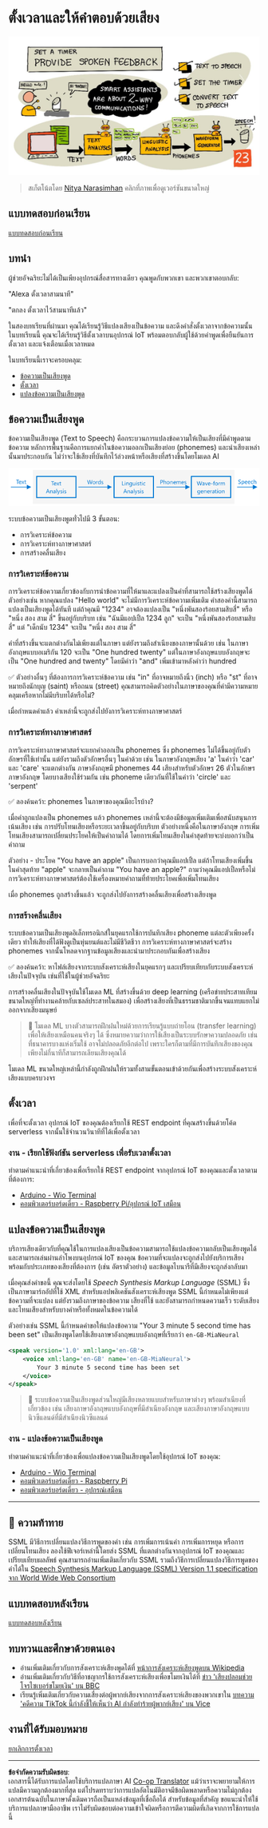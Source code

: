 <!--
CO_OP_TRANSLATOR_METADATA:
{
  "original_hash": "b73fe10ec6b580fba2affb6f6e0a5c4d",
  "translation_date": "2025-08-27T20:24:59+00:00",
  "source_file": "6-consumer/lessons/3-spoken-feedback/README.md",
  "language_code": "th"
}
-->
# ตั้งเวลาและให้คำตอบด้วยเสียง

![ภาพสเก็ตโน้ตสรุปบทเรียนนี้](../../../../../translated_images/lesson-23.f38483e1d4df4828990d3f02d60e46c978b075d384ae7cb4f7bab738e107c850.th.jpg)

> สเก็ตโน้ตโดย [Nitya Narasimhan](https://github.com/nitya) คลิกที่ภาพเพื่อดูเวอร์ชันขนาดใหญ่

## แบบทดสอบก่อนเรียน

[แบบทดสอบก่อนเรียน](https://black-meadow-040d15503.1.azurestaticapps.net/quiz/45)

## บทนำ

ผู้ช่วยอัจฉริยะไม่ได้เป็นเพียงอุปกรณ์สื่อสารทางเดียว คุณพูดกับพวกเขา และพวกเขาตอบกลับ:

"Alexa ตั้งเวลาสามนาที"

"ตกลง ตั้งเวลาไว้สามนาทีแล้ว"

ในสองบทเรียนที่ผ่านมา คุณได้เรียนรู้วิธีแปลงเสียงเป็นข้อความ และดึงคำสั่งตั้งเวลาจากข้อความนั้น ในบทเรียนนี้ คุณจะได้เรียนรู้วิธีตั้งเวลาบนอุปกรณ์ IoT พร้อมตอบกลับผู้ใช้ด้วยคำพูดเพื่อยืนยันการตั้งเวลา และแจ้งเตือนเมื่อเวลาหมด

ในบทเรียนนี้เราจะครอบคลุม:

* [ข้อความเป็นเสียงพูด](../../../../../6-consumer/lessons/3-spoken-feedback)
* [ตั้งเวลา](../../../../../6-consumer/lessons/3-spoken-feedback)
* [แปลงข้อความเป็นเสียงพูด](../../../../../6-consumer/lessons/3-spoken-feedback)

## ข้อความเป็นเสียงพูด

ข้อความเป็นเสียงพูด (Text to Speech) คือกระบวนการแปลงข้อความให้เป็นเสียงที่มีคำพูดตามข้อความ หลักการพื้นฐานคือการแยกคำในข้อความออกเป็นเสียงย่อย (phonemes) และนำเสียงเหล่านั้นมาประกอบกัน ไม่ว่าจะใช้เสียงที่บันทึกไว้ล่วงหน้าหรือเสียงที่สร้างขึ้นโดยโมเดล AI

![สามขั้นตอนของระบบข้อความเป็นเสียงพูดทั่วไป](../../../../../translated_images/tts-overview.193843cf3f5ee09f8b3371a9fdaeb0f116698a07ca69daaa77158da4800e5453.th.png)

ระบบข้อความเป็นเสียงพูดทั่วไปมี 3 ขั้นตอน:

* การวิเคราะห์ข้อความ
* การวิเคราะห์ทางภาษาศาสตร์
* การสร้างคลื่นเสียง

### การวิเคราะห์ข้อความ

การวิเคราะห์ข้อความเกี่ยวข้องกับการนำข้อความที่ให้มาและแปลงเป็นคำที่สามารถใช้สร้างเสียงพูดได้ ตัวอย่างเช่น หากคุณแปลง "Hello world" จะไม่มีการวิเคราะห์ข้อความเพิ่มเติม คำสองคำนี้สามารถแปลงเป็นเสียงพูดได้ทันที แต่ถ้าคุณมี "1234" อาจต้องแปลงเป็น "หนึ่งพันสองร้อยสามสิบสี่" หรือ "หนึ่ง สอง สาม สี่" ขึ้นอยู่กับบริบท เช่น "ฉันมีแอปเปิ้ล 1234 ลูก" จะเป็น "หนึ่งพันสองร้อยสามสิบสี่" แต่ "เด็กนับ 1234" จะเป็น "หนึ่ง สอง สาม สี่"

คำที่สร้างขึ้นจะแตกต่างกันไม่เพียงแต่ในภาษา แต่ยังรวมถึงสำเนียงของภาษานั้นด้วย เช่น ในภาษาอังกฤษแบบอเมริกัน 120 จะเป็น "One hundred twenty" แต่ในภาษาอังกฤษแบบอังกฤษจะเป็น "One hundred and twenty" โดยมีคำว่า "and" เพิ่มเข้ามาหลังคำว่า hundred

✅ ตัวอย่างอื่นๆ ที่ต้องการการวิเคราะห์ข้อความ เช่น "in" ที่อาจหมายถึงนิ้ว (inch) หรือ "st" ที่อาจหมายถึงนักบุญ (saint) หรือถนน (street) คุณสามารถคิดตัวอย่างในภาษาของคุณที่คำมีความหมายคลุมเครือหากไม่มีบริบทได้หรือไม่?

เมื่อกำหนดคำแล้ว คำเหล่านี้จะถูกส่งไปยังการวิเคราะห์ทางภาษาศาสตร์

### การวิเคราะห์ทางภาษาศาสตร์

การวิเคราะห์ทางภาษาศาสตร์จะแยกคำออกเป็น phonemes ซึ่ง phonemes ไม่ได้ขึ้นอยู่กับตัวอักษรที่ใช้เท่านั้น แต่ยังรวมถึงตัวอักษรอื่นๆ ในคำด้วย เช่น ในภาษาอังกฤษเสียง 'a' ในคำว่า 'car' และ 'care' จะแตกต่างกัน ภาษาอังกฤษมี phonemes 44 เสียงสำหรับตัวอักษร 26 ตัวในอักษรภาษาอังกฤษ โดยบางเสียงใช้ร่วมกัน เช่น phoneme เดียวกันที่ใช้ในคำว่า 'circle' และ 'serpent'

✅ ลองค้นคว้า: phonemes ในภาษาของคุณมีอะไรบ้าง?

เมื่อคำถูกแปลงเป็น phonemes แล้ว phonemes เหล่านี้จะต้องมีข้อมูลเพิ่มเติมเพื่อสนับสนุนการเน้นเสียง เช่น การปรับโทนเสียงหรือระยะเวลาขึ้นอยู่กับบริบท ตัวอย่างหนึ่งคือในภาษาอังกฤษ การเพิ่มโทนเสียงสามารถเปลี่ยนประโยคให้เป็นคำถามได้ โดยการเพิ่มโทนเสียงในคำสุดท้ายจะบ่งบอกว่าเป็นคำถาม

ตัวอย่าง - ประโยค "You have an apple" เป็นการบอกว่าคุณมีแอปเปิ้ล แต่ถ้าโทนเสียงเพิ่มขึ้นในคำสุดท้าย "apple" จะกลายเป็นคำถาม "You have an apple?" ถามว่าคุณมีแอปเปิ้ลหรือไม่ การวิเคราะห์ทางภาษาศาสตร์ต้องใช้เครื่องหมายคำถามที่ท้ายประโยคเพื่อเพิ่มโทนเสียง

เมื่อ phonemes ถูกสร้างขึ้นแล้ว จะถูกส่งไปยังการสร้างคลื่นเสียงเพื่อสร้างเสียงพูด

### การสร้างคลื่นเสียง

ระบบข้อความเป็นเสียงพูดอิเล็กทรอนิกส์ในยุคแรกใช้การบันทึกเสียง phoneme แต่ละตัวเพียงครั้งเดียว ทำให้เสียงที่ได้ฟังดูเป็นหุ่นยนต์และไม่มีชีวิตชีวา การวิเคราะห์ทางภาษาศาสตร์จะสร้าง phonemes จากนั้นโหลดจากฐานข้อมูลเสียงและนำมาประกอบกันเพื่อสร้างเสียง

✅ ลองค้นคว้า: หาไฟล์เสียงจากระบบสังเคราะห์เสียงในยุคแรกๆ และเปรียบเทียบกับระบบสังเคราะห์เสียงในปัจจุบัน เช่นที่ใช้ในผู้ช่วยอัจฉริยะ

การสร้างคลื่นเสียงในปัจจุบันใช้โมเดล ML ที่สร้างขึ้นด้วย deep learning (เครือข่ายประสาทเทียมขนาดใหญ่ที่ทำงานคล้ายกับเซลล์ประสาทในสมอง) เพื่อสร้างเสียงที่เป็นธรรมชาติมากขึ้นจนแทบแยกไม่ออกจากเสียงมนุษย์

> 💁 โมเดล ML บางตัวสามารถฝึกฝนใหม่ด้วยการเรียนรู้แบบถ่ายโอน (transfer learning) เพื่อให้เสียงเหมือนคนจริงๆ ได้ ซึ่งหมายความว่าการใช้เสียงเป็นระบบรักษาความปลอดภัย เช่นที่ธนาคารบางแห่งเริ่มใช้ อาจไม่ปลอดภัยอีกต่อไป เพราะใครก็ตามที่มีการบันทึกเสียงของคุณเพียงไม่กี่นาทีก็สามารถเลียนเสียงคุณได้

โมเดล ML ขนาดใหญ่เหล่านี้กำลังถูกฝึกฝนให้รวมทั้งสามขั้นตอนเข้าด้วยกันเพื่อสร้างระบบสังเคราะห์เสียงแบบครบวงจร

## ตั้งเวลา

เพื่อที่จะตั้งเวลา อุปกรณ์ IoT ของคุณต้องเรียกใช้ REST endpoint ที่คุณสร้างขึ้นด้วยโค้ด serverless จากนั้นใช้จำนวนวินาทีที่ได้เพื่อตั้งเวลา

### งาน - เรียกใช้ฟังก์ชัน serverless เพื่อรับเวลาตั้งเวลา

ทำตามคำแนะนำที่เกี่ยวข้องเพื่อเรียกใช้ REST endpoint จากอุปกรณ์ IoT ของคุณและตั้งเวลาตามที่ต้องการ:

* [Arduino - Wio Terminal](wio-terminal-set-timer.md)
* [คอมพิวเตอร์บอร์ดเดี่ยว - Raspberry Pi/อุปกรณ์ IoT เสมือน](single-board-computer-set-timer.md)

## แปลงข้อความเป็นเสียงพูด

บริการเสียงเดียวกับที่คุณใช้ในการแปลงเสียงเป็นข้อความสามารถใช้แปลงข้อความกลับเป็นเสียงพูดได้ และสามารถเล่นผ่านลำโพงบนอุปกรณ์ IoT ของคุณ ข้อความที่จะแปลงจะถูกส่งไปยังบริการเสียง พร้อมกับประเภทของเสียงที่ต้องการ (เช่น อัตราตัวอย่าง) และข้อมูลไบนารีที่มีเสียงจะถูกส่งกลับมา

เมื่อคุณส่งคำขอนี้ คุณจะส่งโดยใช้ *Speech Synthesis Markup Language* (SSML) ซึ่งเป็นภาษามาร์กอัปที่ใช้ XML สำหรับแอปพลิเคชันสังเคราะห์เสียงพูด SSML นี้กำหนดไม่เพียงแต่ข้อความที่จะแปลง แต่ยังรวมถึงภาษาของข้อความ เสียงที่ใช้ และยังสามารถกำหนดความเร็ว ระดับเสียง และโทนเสียงสำหรับบางคำหรือทั้งหมดในข้อความได้

ตัวอย่างเช่น SSML นี้กำหนดคำขอให้แปลงข้อความ "Your 3 minute 5 second time has been set" เป็นเสียงพูดโดยใช้เสียงภาษาอังกฤษแบบอังกฤษที่เรียกว่า `en-GB-MiaNeural`

```xml
<speak version='1.0' xml:lang='en-GB'>
    <voice xml:lang='en-GB' name='en-GB-MiaNeural'>
        Your 3 minute 5 second time has been set
    </voice>
</speak>
```

> 💁 ระบบข้อความเป็นเสียงพูดส่วนใหญ่มีเสียงหลายแบบสำหรับภาษาต่างๆ พร้อมสำเนียงที่เกี่ยวข้อง เช่น เสียงภาษาอังกฤษแบบอังกฤษที่มีสำเนียงอังกฤษ และเสียงภาษาอังกฤษแบบนิวซีแลนด์ที่มีสำเนียงนิวซีแลนด์

### งาน - แปลงข้อความเป็นเสียงพูด

ทำตามคำแนะนำที่เกี่ยวข้องเพื่อแปลงข้อความเป็นเสียงพูดโดยใช้อุปกรณ์ IoT ของคุณ:

* [Arduino - Wio Terminal](wio-terminal-text-to-speech.md)
* [คอมพิวเตอร์บอร์ดเดี่ยว - Raspberry Pi](pi-text-to-speech.md)
* [คอมพิวเตอร์บอร์ดเดี่ยว - อุปกรณ์เสมือน](virtual-device-text-to-speech.md)

---

## 🚀 ความท้าทาย

SSML มีวิธีการเปลี่ยนแปลงวิธีการพูดของคำ เช่น การเพิ่มการเน้นคำ การเพิ่มการหยุด หรือการเปลี่ยนโทนเสียง ลองใช้ฟีเจอร์เหล่านี้โดยส่ง SSML ที่แตกต่างกันจากอุปกรณ์ IoT ของคุณและเปรียบเทียบผลลัพธ์ คุณสามารถอ่านเพิ่มเติมเกี่ยวกับ SSML รวมถึงวิธีการเปลี่ยนแปลงวิธีการพูดของคำได้ใน [Speech Synthesis Markup Language (SSML) Version 1.1 specification จาก World Wide Web Consortium](https://www.w3.org/TR/speech-synthesis11/)

## แบบทดสอบหลังเรียน

[แบบทดสอบหลังเรียน](https://black-meadow-040d15503.1.azurestaticapps.net/quiz/46)

## ทบทวนและศึกษาด้วยตนเอง

* อ่านเพิ่มเติมเกี่ยวกับการสังเคราะห์เสียงพูดได้ที่ [หน้าการสังเคราะห์เสียงพูดบน Wikipedia](https://wikipedia.org/wiki/Speech_synthesis)
* อ่านเพิ่มเติมเกี่ยวกับวิธีที่อาชญากรใช้การสังเคราะห์เสียงเพื่อขโมยเงินได้ที่ [ข่าว 'เสียงปลอมช่วยโจรไซเบอร์ขโมยเงิน' บน BBC](https://www.bbc.com/news/technology-48908736)
* เรียนรู้เพิ่มเติมเกี่ยวกับความเสี่ยงต่อผู้พากย์เสียงจากการสังเคราะห์เสียงของพวกเขาใน [บทความ 'คดีความ TikTok นี้กำลังชี้ให้เห็นว่า AI กำลังทำร้ายผู้พากย์เสียง' บน Vice](https://www.vice.com/en/article/z3xqwj/this-tiktok-lawsuit-is-highlighting-how-ai-is-screwing-over-voice-actors)

## งานที่ได้รับมอบหมาย

[ยกเลิกการตั้งเวลา](assignment.md)

---

**ข้อจำกัดความรับผิดชอบ**:  
เอกสารนี้ได้รับการแปลโดยใช้บริการแปลภาษา AI [Co-op Translator](https://github.com/Azure/co-op-translator) แม้ว่าเราจะพยายามให้การแปลมีความถูกต้องมากที่สุด แต่โปรดทราบว่าการแปลอัตโนมัติอาจมีข้อผิดพลาดหรือความไม่ถูกต้อง เอกสารต้นฉบับในภาษาดั้งเดิมควรถือเป็นแหล่งข้อมูลที่เชื่อถือได้ สำหรับข้อมูลที่สำคัญ ขอแนะนำให้ใช้บริการแปลภาษามืออาชีพ เราไม่รับผิดชอบต่อความเข้าใจผิดหรือการตีความผิดที่เกิดจากการใช้การแปลนี้
